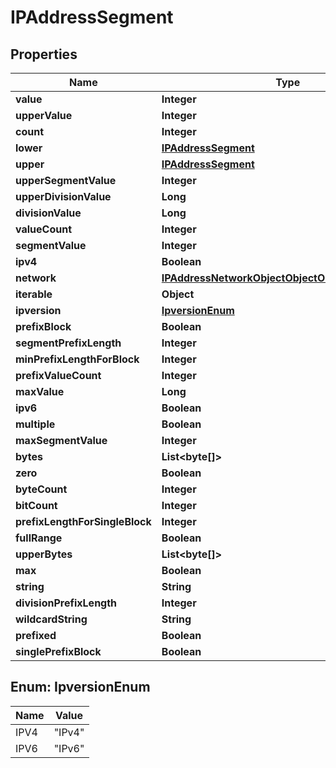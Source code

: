 

# IPAddressSegment


## Properties

| Name | Type | Description | Notes |
|------------ | ------------- | ------------- | -------------|
|**value** | **Integer** |  |  [optional] |
|**upperValue** | **Integer** |  |  [optional] |
|**count** | **Integer** |  |  [optional] |
|**lower** | [**IPAddressSegment**](IPAddressSegment.md) |  |  [optional] |
|**upper** | [**IPAddressSegment**](IPAddressSegment.md) |  |  [optional] |
|**upperSegmentValue** | **Integer** |  |  [optional] |
|**upperDivisionValue** | **Long** |  |  [optional] |
|**divisionValue** | **Long** |  |  [optional] |
|**valueCount** | **Integer** |  |  [optional] |
|**segmentValue** | **Integer** |  |  [optional] |
|**ipv4** | **Boolean** |  |  [optional] |
|**network** | [**IPAddressNetworkObjectObjectObjectObjectObject**](IPAddressNetworkObjectObjectObjectObjectObject.md) |  |  [optional] |
|**iterable** | **Object** |  |  [optional] |
|**ipversion** | [**IpversionEnum**](#IpversionEnum) |  |  [optional] |
|**prefixBlock** | **Boolean** |  |  [optional] |
|**segmentPrefixLength** | **Integer** |  |  [optional] |
|**minPrefixLengthForBlock** | **Integer** |  |  [optional] |
|**prefixValueCount** | **Integer** |  |  [optional] |
|**maxValue** | **Long** |  |  [optional] |
|**ipv6** | **Boolean** |  |  [optional] |
|**multiple** | **Boolean** |  |  [optional] |
|**maxSegmentValue** | **Integer** |  |  [optional] |
|**bytes** | **List&lt;byte[]&gt;** |  |  [optional] |
|**zero** | **Boolean** |  |  [optional] |
|**byteCount** | **Integer** |  |  [optional] |
|**bitCount** | **Integer** |  |  [optional] |
|**prefixLengthForSingleBlock** | **Integer** |  |  [optional] |
|**fullRange** | **Boolean** |  |  [optional] |
|**upperBytes** | **List&lt;byte[]&gt;** |  |  [optional] |
|**max** | **Boolean** |  |  [optional] |
|**string** | **String** |  |  [optional] |
|**divisionPrefixLength** | **Integer** |  |  [optional] |
|**wildcardString** | **String** |  |  [optional] |
|**prefixed** | **Boolean** |  |  [optional] |
|**singlePrefixBlock** | **Boolean** |  |  [optional] |



## Enum: IpversionEnum

| Name | Value |
|---- | -----|
| IPV4 | &quot;IPv4&quot; |
| IPV6 | &quot;IPv6&quot; |



